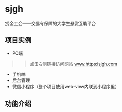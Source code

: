 # sjgh
赏金工会——交易有保障的大学生悬赏互助平台

## 项目实例
* PC端
>>点击右侧链接访问网站 www.https:isjgh.com
* 手机端
* 后台管理
* 微信小程序（整个项目使用web-view内联到小程序里）

## 功能介绍

